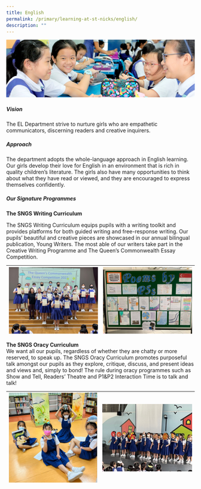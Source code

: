 ```yaml
---
title: English
permalink: /primary/learning-at-st-nicks/english/
description: ""
---
```

![](/images/01%20Banner%20Photos/learning-at-stnicks.jpg)

##### **Vision**

The EL Department strive to nurture girls who are empathetic communicators, discerning readers and creative inquirers.

##### **Approach**
The department adopts the whole-language approach in English learning. Our girls develop their love for English in an environment that is rich in quality children&rsquo;s literature. The girls also have many opportunities to think about what they have read or viewed, and they are encouraged to express themselves confidently.

##### **Our Signature Programmes**

**The SNGS Writing Curriculum**

The SNGS Writing Curriculum equips pupils with a writing toolkit and provides platforms for both guided writing and free-response writing. Our pupils’ beautiful and creative pieces are showcased in our annual bilingual publication, Young Writers. The most able of our writers take part in the Creative Writing Programme and The Queen’s Commonwealth Essay Competition.

| ![](/images/02%20Learning%20@%20St%20Nicks/01%20English/01%20Prize%20Winners%20of%20The%20Queen_s%20Commonwealth%20Essay%20Competition.jpg) | ![](/images/02%20Learning%20@%20St%20Nicks/01%20English/02%20Showcase%20of%20Poems.jpeg) |
| --- | --- |


**The SNGS Oracy Curriculum**<br>
We want all our pupils, regardless of whether they are chatty or more reserved, to speak up. The SNGS Oracy Curriculum promotes purposeful talk amongst our pupils as they explore, critique, discuss, and present ideas and views and, simply to bond! The rule during oracy programmes such as Show and Tell, Readers’ Theatre and P1&P2 Interaction Time is to talk and talk!

| ![](/images/02%20Learning%20@%20St%20Nicks/01%20English/03%20P1_P2%20Interaction%20Time.jpg) | ![](/images/02%20Learning%20@%20St%20Nicks/01%20English/04%20Lower%20Primary%20Poetry%20Recitation.jpg) |
| --- | --- |